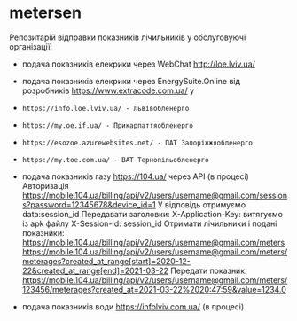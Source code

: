# metersen
Репозитарій відправки показників лічильників у обслуговуючі організації:

- подача показників елекрики через WebChat http://loe.lviv.ua/
- подача показників елекрики через EnergySuite.Online від розробників https://www.extracode.com.ua/ у
-     https://info.loe.lviv.ua/ - Львівобленерго
-     https://my.oe.if.ua/ - Прикарпаттяобленерго
-     https://esozoe.azurewebsites.net/ - ПАТ Запоріжжяобленерго
-     https://my.toe.com.ua/ - ВАТ Тернопільобленерго 
- подача показників газу https://104.ua/ через API (в процесі)
  Авторизація https://mobile.104.ua/billing/api/v2/users/username@gmail.com/sessions?password=12345678&device_id=1
  У відповідь отримуємо data:session_id
  Передавати заголовки:
    X-Application-Key: витягуємо із apk файлу
    X-Session-Id: session_id
  Отримати лічильники і подані показники:
    https://mobile.104.ua/billing/api/v2/users/username@gmail.com/meters
    https://mobile.104.ua/billing/api/v2/users/username@gmail.com/meters/meterages?created_at_range[start]=2020-12-22&created_at_range[end]=2021-03-22
  Передати показник:
    https://mobile.104.ua/billing/api/v2/users/username@gmail.com/meters/123456/meterages?created_at=2021-03-22%2020:47:59&value=1234.0

- подача показників води https://infolviv.com.ua/ (в процесі)
